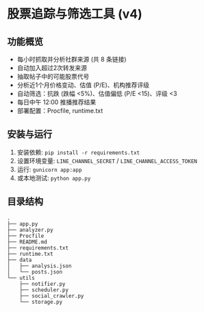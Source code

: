 # 股票追踪与筛选工具 (v4)

## 功能概览
- 每小时抓取并分析社群来源 (共 8 条链接)
- 自动加入超过2次转发来源
- 抽取帖子中的可能股票代号
- 分析近1个月价格变动、估值 (P/E)、机构推荐评级
- 自动筛选：抗跌 (跌幅 <5%)、估值偏低 (P/E <15)、评级 <3
- 每日中午 12:00 推播推荐结果
- 部署配置：Procfile, runtime.txt

## 安装与运行
1. 安装依赖: `pip install -r requirements.txt`
2. 设置环境变量: `LINE_CHANNEL_SECRET` / `LINE_CHANNEL_ACCESS_TOKEN`
3. 运行: `gunicorn app:app`
4. 或本地测试: `python app.py`

## 目录结构
```
.
├── app.py
├── analyzer.py
├── Procfile
├── README.md
├── requirements.txt
├── runtime.txt
├── data
│   ├── analysis.json
│   └── posts.json
└── utils
    ├── notifier.py
    ├── scheduler.py
    ├── social_crawler.py
    └── storage.py
```